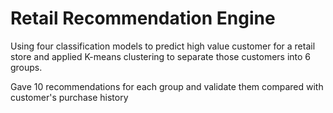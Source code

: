 # Retail Recommendation Engine
Using four classification models to predict high value customer for a retail store and applied K-means clustering to separate those customers into 6 groups. 

Gave 10 recommendations for each group and validate them compared with customer's purchase history
